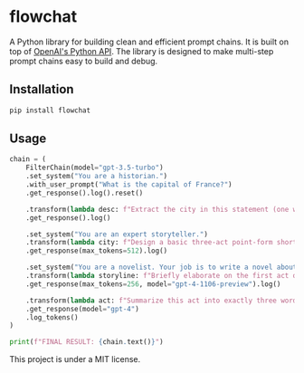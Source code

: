 # flowchat

A Python library for building clean and efficient prompt chains. It is built on top of [OpenAI's Python API](https://github.com/openai/openai-python).
The library is designed to make multi-step prompt chains easy to build and debug.

## Installation
```bash
pip install flowchat
```

## Usage
```py
chain = (
    FilterChain(model="gpt-3.5-turbo")
    .set_system("You are a historian.")
    .with_user_prompt("What is the capital of France?")
    .get_response().log().reset()

    .transform(lambda desc: f"Extract the city in this statement (one word):\n{desc}")
    .get_response().log()

    .set_system("You are an expert storyteller.")
    .transform(lambda city: f"Design a basic three-act point-form short story about {city}.")
    .get_response(max_tokens=512).log()

    .set_system("You are a novelist. Your job is to write a novel about a story that you have heard.")
    .transform(lambda storyline: f"Briefly elaborate on the first act of the storyline: {storyline}")
    .get_response(max_tokens=256, model="gpt-4-1106-preview").log()

    .transform(lambda act: f"Summarize this act into exactly three words:\n{act}")
    .get_response(model="gpt-4")
    .log_tokens()
)

print(f"FINAL RESULT: {chain.text()}")
```

This project is under a MIT license.